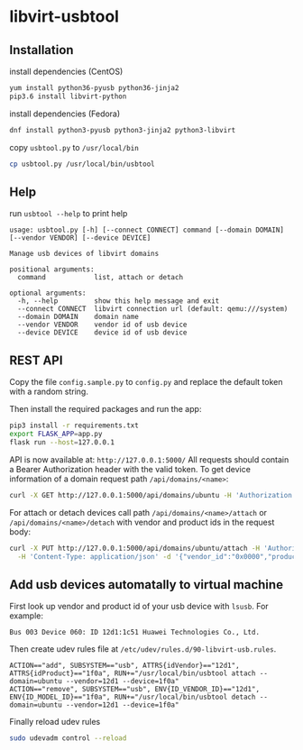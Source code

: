 # libvirt-usbtool

## Installation

install dependencies (CentOS)
```sh
yum install python36-pyusb python36-jinja2
pip3.6 install libvirt-python
```

install dependencies (Fedora)
```sh
dnf install python3-pyusb python3-jinja2 python3-libvirt
```

copy `usbtool.py` to `/usr/local/bin`
```sh
cp usbtool.py /usr/local/bin/usbtool
```

## Help

run `usbtool --help` to print help
```
usage: usbtool.py [-h] [--connect CONNECT] command [--domain DOMAIN] [--vendor VENDOR] [--device DEVICE]

Manage usb devices of libvirt domains

positional arguments:
  command            list, attach or detach

optional arguments:
  -h, --help         show this help message and exit
  --connect CONNECT  libvirt connection url (default: qemu:///system)
  --domain DOMAIN    domain name
  --vendor VENDOR    vendor id of usb device
  --device DEVICE    device id of usb device
```

## REST API

Copy the file `config.sample.py` to `config.py` and replace the default token with a random string.

Then install the required packages and run the app:

```sh
pip3 install -r requirements.txt
export FLASK_APP=app.py
flask run --host=127.0.0.1
```

API is now available at: `http://127.0.0.1:5000/`
All requests should contain a Bearer Authorization header with the valid token.
To get device information of a domain request path `/api/domains/<name>`:

```sh
curl -X GET http://127.0.0.1:5000/api/domains/ubuntu -H 'Authorization: Bearer mysecrettoken'
```

For attach or detach devices call path `/api/domains/<name>/attach` or  `/api/domains/<name>/detach` with vendor and product ids in the request body:

```sh
curl -X PUT http://127.0.0.1:5000/api/domains/ubuntu/attach -H 'Authorization: Bearer mysecrettoken' \
  -H 'Content-Type: application/json' -d '{"vendor_id":"0x0000","product_id":"0x1111"}'
```

## Add usb devices automatally to virtual machine

First look up vendor and product id of your usb device with `lsusb`. For example:
```
Bus 003 Device 060: ID 12d1:1c51 Huawei Technologies Co., Ltd.
```

Then create udev rules file at `/etc/udev/rules.d/90-libvirt-usb.rules`.
```
ACTION=="add", SUBSYSTEM=="usb", ATTRS{idVendor}=="12d1", ATTRS{idProduct}=="1f0a", RUN+="/usr/local/bin/usbtool attach --domain=ubuntu --vendor=12d1 --device=1f0a"
ACTION=="remove", SUBSYSTEM=="usb", ENV{ID_VENDOR_ID}=="12d1", ENV{ID_MODEL_ID}=="1f0a", RUN+="/usr/local/bin/usbtool detach --domain=ubuntu --vendor=12d1 --device=1f0a"
```

Finally reload udev rules
```sh
sudo udevadm control --reload
```
